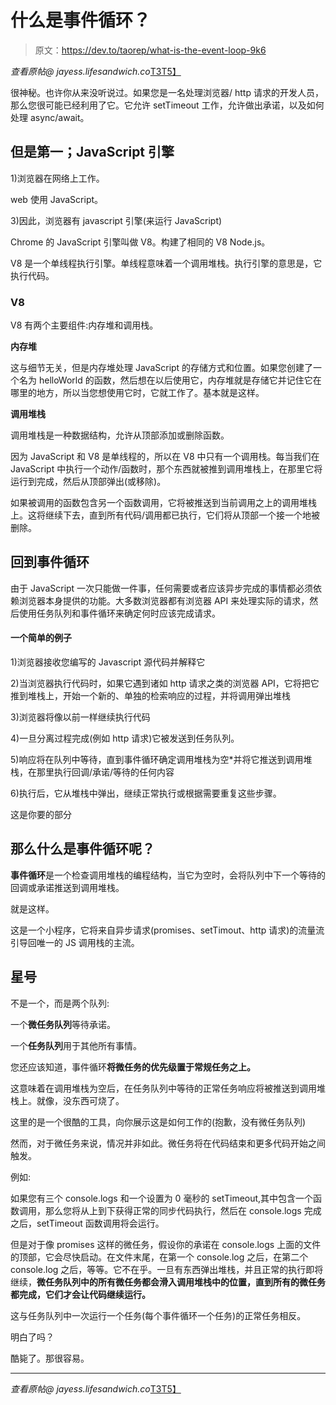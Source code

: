 # 什么是事件循环？

> 原文：<https://dev.to/taorep/what-is-the-event-loop-9k6>

*查看原帖@ jayess.lifesandwich.co*[T3T5】](https://jayess.lifesandwich.co/blog/2019/08/javascript-es6-const-let/)

很神秘。也许你从来没听说过。如果您是一名处理浏览器/ http 请求的开发人员，那么您很可能已经利用了它。它允许 setTimeout 工作，允许做出承诺，以及如何处理 async/await。

## **但是第一；JavaScript 引擎**

1)浏览器在网络上工作。

web 使用 JavaScript。

3)因此，浏览器有 javascript 引擎(来运行 JavaScript)

Chrome 的 JavaScript 引擎叫做 V8。构建了相同的 V8 Node.js。

V8 是一个单线程执行引擎。单线程意味着一个调用堆栈。执行引擎的意思是，它执行代码。

### **V8**

V8 有两个主要组件:内存堆和调用栈。

**内存堆**

这与细节无关，但是内存堆处理 JavaScript 的存储方式和位置。如果您创建了一个名为 helloWorld 的函数，然后想在以后使用它，内存堆就是存储它并记住它在哪里的地方，所以当您想使用它时，它就工作了。基本就是这样。

**调用堆栈**

调用堆栈是一种数据结构，允许从顶部添加或删除函数。

因为 JavaScript 和 V8 是单线程的，所以在 V8 中只有一个调用栈。每当我们在 JavaScript 中执行一个动作/函数时，那个东西就被推到调用堆栈上，在那里它将运行到完成，然后从顶部弹出(或移除)。

如果被调用的函数包含另一个函数调用，它将被推送到当前调用之上的调用堆栈上。这将继续下去，直到所有代码/调用都已执行，它们将从顶部一个接一个地被删除。

## **回到事件循环**

由于 JavaScript 一次只能做一件事，任何需要或者应该异步完成的事情都必须依赖浏览器本身提供的功能。大多数浏览器都有浏览器 API 来处理实际的请求，然后使用任务队列和事件循环来确定何时应该完成请求。

#### **一个简单的例子**

1)浏览器接收您编写的 Javascript 源代码并解释它

2)当浏览器执行代码时，如果它遇到诸如 http 请求之类的浏览器 API，它将把它推到堆栈上，开始一个新的、单独的检索响应的过程，并将调用弹出堆栈

3)浏览器将像以前一样继续执行代码

4)一旦分离过程完成(例如 http 请求)它被发送到任务队列。

5)响应将在队列中等待，直到事件循环确定调用堆栈为空*并将它推送到调用堆栈，在那里执行回调/承诺/等待的任何内容

6)执行后，它从堆栈中弹出，继续正常执行或根据需要重复这些步骤。

这是你要的部分

## **那么什么是事件循环呢？**

**事件循环**是一个检查调用堆栈的编程结构，当它为空时，会将队列中下一个等待的回调或承诺推送到调用堆栈。

就是这样。

这是一个小程序，它将来自异步请求(promises、setTimout、http 请求)的流量流引导回唯一的 JS 调用栈的主流。

## **星号**

不是一个，而是两个队列:

一个**微任务队列**等待承诺。

一个**任务队列**用于其他所有事情。

您还应该知道，事件循环**将微任务的优先级置于常规任务之上。**

这意味着在调用堆栈为空后，在任务队列中等待的正常任务响应将被推送到调用堆栈上。就像，没东西可烧了。

这里的是一个很酷的工具，向你展示这是如何工作的(抱歉，没有微任务队列)

然而，对于微任务来说，情况并非如此。微任务将在代码结束和更多代码开始之间触发。

例如:

如果您有三个 console.logs 和一个设置为 0 毫秒的 setTimeout,其中包含一个函数调用，那么您将从上到下获得正常的同步代码执行，然后在 console.logs 完成之后，setTimeout 函数调用将会运行。

但是对于像 promises 这样的微任务，假设你的承诺在 console.logs 上面的文件的顶部，它会尽快启动。在文件末尾，在第一个 console.log 之后，在第二个 console.log 之后，等等。它不在乎。一旦有东西弹出堆栈，并且正常的执行即将继续，**微任务队列中的所有微任务都会滑入调用堆栈中的位置，直到所有的微任务都完成，它们才会让代码继续运行。**

这与任务队列中一次运行一个任务(每个事件循环一个任务)的正常任务相反。

明白了吗？

酷毙了。那很容易。

* * *

*查看原帖@ jayess.lifesandwich.co*[T3T5】](https://jayess.lifesandwich.co/blog/2019/08/javascript-es6-const-let/)